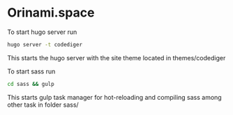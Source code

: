 # Orinami.space

To start hugo server run

```bash
hugo server -t codediger
```

This starts the hugo server with the site theme located in themes/codediger


To start sass run

```bash
cd sass && gulp
```

This starts gulp task manager for hot-reloading and compiling sass among other task in folder sass/